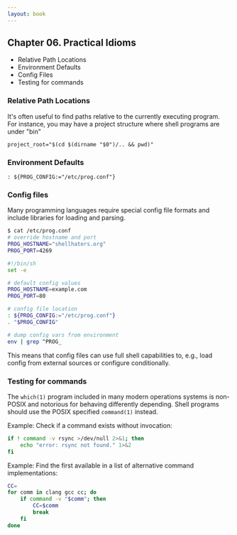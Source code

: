 ```yaml
---
layout: book
---
```


## Chapter 06. Practical Idioms

- Relative Path Locations
- Environment Defaults
- Config Files
- Testing for commands

### Relative Path Locations

It's often useful to find paths relative to the currently executing program. For instance, you may have a project structure where shell programs are under "bin"

```
project_root="$(cd $(dirname "$0")/.. && pwd)"
```

### Environment Defaults

```
: ${PROG_CONFIG:="/etc/prog.conf"}
```

### Config files

Many programming languages require special config file formats and include libraries for loading and parsing.

``` bash
$ cat /etc/prog.conf
# override hostname and port
PROG_HOSTNAME="shellhaters.org"
PROG_PORT=4269
```

``` bash
#!/bin/sh
set -e

# default config values
PROG_HOSTNAME=example.com
PROG_PORT=80

# config file location
: ${PROG_CONFIG:="/etc/prog.conf"}
. "$PROG_CONFIG"

# dump config vars from environment
env | grep ^PROG_
```

This means that config files can use full shell capabilities to, e.g., load config from external sources or configure conditionally.

### Testing for commands

The `which(1)` program included in many modern operations systems is non-POSIX and notorious for behaving differently depending. Shell programs should use the POSIX specified `command(1)` instead.

Example: Check if a command exists without invocation:

``` bash
if ! command -v rsync >/dev/null 2>&1; then
    echo "error: rsync not found." 1>&2
fi
```

Example: Find the first available in a list of alternative command implementations:

``` bash
CC=
for comm in clang gcc cc; do
    if command -v "$comm"; then
        CC=$comm
        break
    fi
done
```

